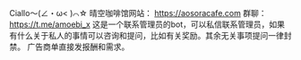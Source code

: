 Ciallo～(∠・ω< )⌒☆
晴空咖啡馆网站： https://aosoracafe.com 群聊： https://t.me/amoebi_x
这是一个联系管理员的bot，可以私信联系管理员，如果有什么关于私人的事情可以咨询和提问，比如有关奖励。其余无关事项提问一律封禁。
广告商单直接发报酬和需求。
